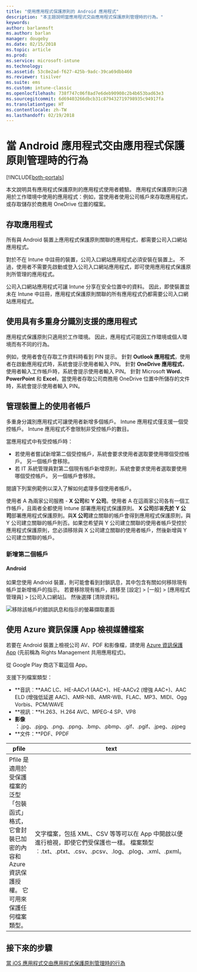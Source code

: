 ```yaml
---
title: "使用應用程式保護原則的 Android 應用程式"
description: "本主題說明當應用程式交由應用程式保護原則管理時的行為。"
keywords: 
author: barlanmsft
ms.author: barlan
manager: dougeby
ms.date: 02/15/2018
ms.topic: article
ms.prod: 
ms.service: microsoft-intune
ms.technology: 
ms.assetid: 53c8e2ad-f627-425b-9adc-39ca69dbb460
ms.reviewer: tisilver
ms.suite: ems
ms.custom: intune-classic
ms.openlocfilehash: 738f747c06f8ad7e6deb90908c2b4b653bad63e3
ms.sourcegitcommit: 6d69403266dbcb31c879432719798935c94917fa
ms.translationtype: HT
ms.contentlocale: zh-TW
ms.lasthandoff: 02/19/2018
---
```

# <a name="what-to-expect-when-your-android-app-is-managed-by-app-protection-policies"></a>當 Android 應用程式交由應用程式保護原則管理時的行為

[!INCLUDE[both-portals](./includes/note-for-both-portals.md)]

本文說明具有應用程式保護原則的應用程式使用者體驗。 應用程式保護原則只適用於工作環境中使用的應用程式：例如，當使用者使用公司帳戶來存取應用程式，或存取儲存於商務用 OneDrive 位置的檔案。

##  <a name="access-apps"></a>存取應用程式

所有與 Android 裝置上應用程式保護原則關聯的應用程式，都需要公司入口網站應用程式。

對於不在 Intune 中註冊的裝置，公司入口網站應用程式必須安裝在裝置上。 不過，使用者不需要先啟動或登入公司入口網站應用程式，即可使用應用程式保護原則所管理的應用程式。

公司入口網站應用程式可讓 Intune 分享在安全位置中的資料。 因此，即使裝置並未在 Intune 中註冊，應用程式保護原則關聯的所有應用程式仍都需要公司入口網站應用程式。


##  <a name="use-apps-with-multi-identity-support"></a>使用具有多重身分識別支援的應用程式

應用程式保護原則只適用於工作環境。 因此，應用程式可能因工作環境或個人環境而有不同的行為。

例如，使用者會在存取工作資料時看到 PIN 提示。 針對 **Outlook 應用程式**，使用者在啟動應用程式時，系統會提示使用者輸入 PIN。 針對 **OneDrive 應用程式**，使用者輸入工作帳戶時，系統會提示使用者輸入 PIN。 針對 Microsoft **Word**、**PowerPoint** 和 **Excel**，當使用者存取公司商務用 OneDrive 位置中所儲存的文件時，系統會提示使用者輸入 PIN。

##  <a name="manage-user-accounts-on-the-device"></a>管理裝置上的使用者帳戶

多重身分識別應用程式可讓使用者新增多個帳戶。  Intune 應用程式僅支援一個受控帳戶。  Intune 應用程式不會限制非受控帳戶的數目。

當應用程式中有受控帳戶時：
*   若使用者嘗試新增第二個受控帳戶，系統會要求使用者選取要使用哪個受控帳戶。  另一個帳戶會移除。
*   若 IT 系統管理員對第二個現有帳戶新增原則，系統會要求使用者選取要使用哪個受控帳戶。  另一個帳戶會移除。

閱讀下列案例範例以深入了解如何處理多個使用者帳戶。

使用者 A 為兩家公司服務 - **X 公司**和 **Y 公司**。使用者 A 在這兩家公司各有一個工作帳戶，且兩者全都使用 Intune 部署應用程式保護原則。 **X 公司**部署**先於** **Y 公司**部署應用程式保護原則。與**X 公司**建立關聯的帳戶會得到應用程式保護原則，與 Y 公司建立關聯的帳戶則否。如果您希望與 Y 公司建立關聯的使用者帳戶受控於應用程式保護原則，您必須移除與 X 公司建立關聯的使用者帳戶，然後新增與 Y 公司建立關聯的帳戶。
### <a name="add-a-second-account"></a>新增第二個帳戶
####  <a name="android"></a>Android
如果您使用 Android 裝置，則可能會看到封鎖訊息，其中包含有關如何移除現有帳戶並新增帳戶的指示。  若要移除現有帳戶，請移至 [設定] &gt; [一般] &gt; [應用程式管理員] &gt; [公司入口網站]。 然後選擇 [清除資料]。

![移除該帳戶的錯誤訊息和指示的螢幕擷取畫面](./media/Android_SwitchUser.png)

##  <a name="view-media-files-with-the-azure-information-protection-app"></a>使用 Azure 資訊保護 App 檢視媒體檔案
若要在 Android 裝置上檢視公司 AV、PDF 和影像檔，請使用 [Azure 資訊保護 App](https://play.google.com/store/apps/details?id=com.microsoft.ipviewer) (先前稱為 Rights Management 共用應用程式)。

從 Google Play 商店下載這個 App。  

支援下列檔案類型：

* **音訊︰**AAC LC、HE-AACv1 (AAC+)、HE-AACv2 (增強 AAC+)、AAC ELD (增強低延遲 AAC)、AMR-NB、AMR-WB、FLAC、MP3、MIDI、Ogg Vorbis、PCM/WAVE
* **視訊︰**H.263、H.264 AVC、MPEG-4 SP、VP8
* **影像︰**.jpg、.pjpg、.png、.ppng、.bmp、.pbmp、.gif、.pgif、.jpeg、.pjpeg
* **文件：**PDF、PPDF


|**pfile**|**text**|
|----|----|
|Pfile 是適用於受保護檔案的泛型「包裝函式」格式，它會封裝已加密的內容和 Azure 資訊保護授權。 它可用來保護任何檔案類型。|文字檔案，包括 XML、CSV 等等可以在 App 中開啟以便進行檢視，即使它們受保護也一樣。 檔案類型︰.txt、.ptxt、.csv、.pcsv、.log、.plog、.xml、.pxml。|

## <a name="next-steps"></a>接下來的步驟
[當 iOS 應用程式交由應用程式保護原則管理時的行為](end-user-mam-apps-ios.md)
